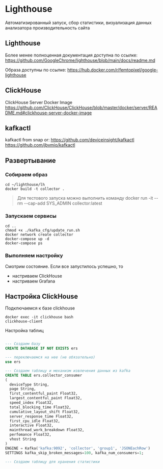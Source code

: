 # Lighthouse
Автоматизированный запуск, сбор статистики, визуализация данных анализатора производительность сайта
## Lighthouse

Более менее полноценная документация доступна по ссылке:
<https://github.com/GoogleChrome/lighthouse/blob/main/docs/readme.md>

Образа доступны по ссылке:
<https://hub.docker.com/r/femtopixel/google-lighthouse>


## ClickHouse

ClickHouse Server Docker Image
https://github.com/ClickHouse/ClickHouse/blob/master/docker/server/README.md#clickhouse-server-docker-image


## kafkactl

kafkactl from snap or:
https://github.com/deviceinsight/kafkactl
https://github.com/jbvmio/kafkactl


## Развертывание

### Собираем образ

```shell
cd ~/lighthouse/lh
docker build -t collector .
```

> Для тестового запуска можно выполнить команду
> docker run -it --rm --cap-add SYS_ADMIN  collector:latest

### Запускаем сервисы

```shell
cd ..
chmod +x ./kafka_cfg/update_run.sh
docker network create collector
docker-compose up -d
docker-compose ps
```

### Выполняем настройку

Смотрим состояние. Если все запустилось успешно, то
- настриваем ClickHouse
- настриваем Grafana


## Настройка ClickHouse

Подключаемся к базе clickhouse

```shell
docker exec -it clickhouse bash
clickhouse-client
```

Настройка таблиц

```sql

--- Создаем базу
CREATE DATABASE IF NOT EXISTS ers

--- переключаемся на нее (не обязательно)
use ers

--- Создаем таблицу и механизм извлечения данных из kafka
CREATE TABLE ers.collector_consumer
(
  deviceType String,
  page String,
  first_contentful_paint Float32,
  largest_contentful_paint Float32,
  speed_index Float32,
  total_blocking_time Float32,
  cumulative_layout_shift Float32,
  server_response_time Float32,
  first_cpu_idle Float32,
  interactive Float32,
  mainthread_work_breakdown Float32,
  perfomance Float32,
  vhost String
)
ENGINE = Kafka('kafka:9092', 'collector', 'group1', 'JSONEachRow')
SETTINGS kafka_skip_broken_messages=100, kafka_num_consumers=1;

--- Создаем таблицу для хранения статистики
